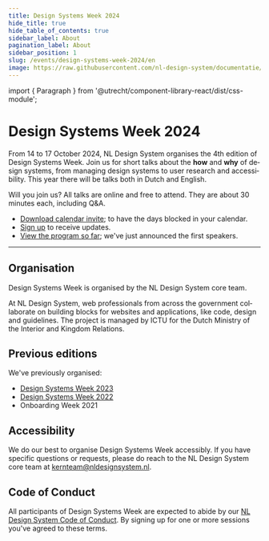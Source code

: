 ```yaml
---
title: Design Systems Week 2024
hide_title: true
hide_table_of_contents: true
sidebar_label: About
pagination_label: About
sidebar_position: 1
slug: /events/design-systems-week-2024/en
image: https://raw.githubusercontent.com/nl-design-system/documentatie/assets/dsw-24-en.png
---
```


import { Paragraph } from '@utrecht/component-library-react/dist/css-module';

<div lang="en">

# Design Systems Week 2024

<Paragraph lead>From 14 to 17 October 2024, NL Design System organises the 4th edition of Design Systems Week. Join us for short talks about the **how** and **why** of design systems, from managing design systems to user research and accessibility. This year there will be talks both in Dutch and English.</Paragraph>

<Paragraph>Will you join us? All talks are online and free to attend. They are about 30 minutes each, including Q&A.</Paragraph>

- [Download calendar invite](/dsweek-2024/dsweek-2024.ics); to have the days blocked in your calendar.
- [Sign up](/events/design-systems-week/sign-up) to receive updates.
- [View the program so far](/events/design-systems-week-2024/en/program); we've just announced the first speakers.

---

## Organisation

Design Systems Week is organised by the NL Design System core team.

At NL Design System, web professionals from across the government collaborate on building blocks for websites and applications, like code, design and guidelines. The project is managed by ICTU for the Dutch Ministry of the Interior and Kingdom Relations.

## Previous editions

We've previously organised:

- [Design Systems Week 2023](/events/design-systems-week-2023)
- [Design Systems Week 2022](/events/design-systems-week-2022)
- Onboarding Week 2021

## Accessibility

We do our best to organise Design Systems Week accessibly. If you have specific questions or requests, please do reach to the NL Design System core team at [kernteam@nldesignsystem.nl](mailto:kernteam@nldesignsystem.nl).

## Code of Conduct

All participants of Design Systems Week are expected to abide by our [NL Design System Code of Conduct](https://github.com/nl-design-system/.github/blob/main/CODE_OF_CONDUCT.md). By signing up for one or more sessions you've agreed to these terms.

</div>
